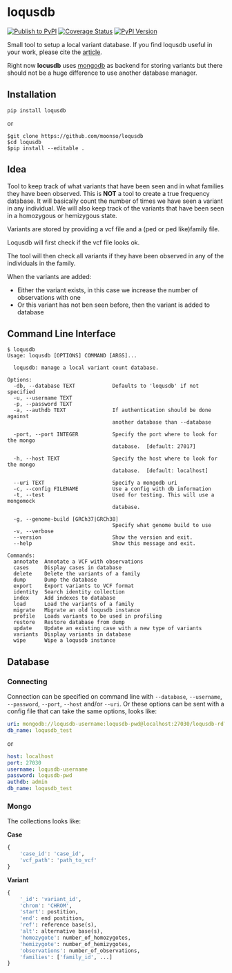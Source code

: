# loqusdb 
[![Publish to PyPI](https://github.com/moonso/loqusdb/actions/workflows/build_and_publish.yml/badge.svg)](https://github.com/moonso/loqusdb/actions/workflows/build_and_publish.yml)
[![Coverage Status](https://coveralls.io/repos/github/moonso/loqusdb/badge.svg?branch=master)](https://coveralls.io/github/moonso/loqusdb?branch=master)
[![PyPI Version][pypi-img]][pypi-url]

Small tool to setup a local variant database. If you find loqusdb useful in your work, please cite the [article][publication].

Right now **locusdb** uses [mongodb][mongodb] as backend for
storing variants but there should not be a huge difference to use another
database manager.

## Installation ##

`pip install loqusdb`

or

```
$git clone https://github.com/moonso/loqusdb
$cd loqusdb
$pip install --editable .
```

## Idea ##

Tool to keep track of what variants that have been seen and in what families they have been observed.
This is **NOT** a tool to create a true frequency database.
It will basically count the number of times we have seen a variant in any individual.
We will also keep track of the variants that have been seen in a homozygous or hemizygous state.

Variants are stored by providing a vcf file and a (ped or ped like)family file.

Loqusdb will first check if the vcf file looks ok.

The tool will then check all variants if they have been observed in any of the individuals in the family.

When the variants are added:

- Either the variant exists, in this case we increase the number of observations with one
- Or this variant has not ben seen before, then the variant is added to database


## Command Line Interface ##

```
$ loqusdb
Usage: loqusdb [OPTIONS] COMMAND [ARGS]...

  loqusdb: manage a local variant count database.

Options:
  -db, --database TEXT            Defaults to 'loqusdb' if not specified
  -u, --username TEXT
  -p, --password TEXT
  -a, --authdb TEXT               If authentication should be done against
                                  another database than --database

  -port, --port INTEGER           Specify the port where to look for the mongo
                                  database.  [default: 27017]

  -h, --host TEXT                 Specify the host where to look for the mongo
                                  database.  [default: localhost]

  --uri TEXT                      Specify a mongodb uri
  -c, --config FILENAME           Use a config with db information
  -t, --test                      Used for testing. This will use a mongomock
                                  database.

  -g, --genome-build [GRCh37|GRCh38]
                                  Specify what genome build to use
  -v, --verbose
  --version                       Show the version and exit.
  --help                          Show this message and exit.

Commands:
  annotate  Annotate a VCF with observations
  cases     Display cases in database
  delete    Delete the variants of a family
  dump      Dump the database
  export    Export variants to VCF format
  identity  Search identity collection
  index     Add indexes to database
  load      Load the variants of a family
  migrate   Migrate an old loqusdb instance
  profile   Loads variants to be used in profiling
  restore   Restore database from dump
  update    Update an existing case with a new type of variants
  variants  Display variants in database
  wipe      Wipe a loqusdb instance
```


## Database ##

### Connecting ###

Connection can be specified on command line with `--database`, `--username`, `--password`, `--port`, `--host` and/or `--uri`. Or these options can be sent with a config file that can take the same options, looks like:

```yaml
uri: mongodb://loqusdb-username:loqusdb-pwd@localhost:27030/loqusdb-rd?authSource=admin
db_name: loqusdb_test
```
or
```yaml
host: localhost
port: 27030
username: loqusdb-username
password: loqusdb-pwd
authdb: admin
db_name: loqusdb_test
```

### Mongo ###

The collections looks like:

**Case**

```python
{
    'case_id': 'case_id',
    'vcf_path': 'path_to_vcf'
}
```

**Variant**

```python
{
    '_id': 'variant_id',
    'chrom': 'CHROM',
    'start': postition,
    'end': end postition,
    'ref': reference base(s),
    'alt': alternative base(s),
    'homozygote': number_of_homozygotes,
    'hemizygote': number_of_hemizygotes,
    'observations': number_of_observations,
    'families': ['family_id', ...]
}
```

[mongodb]: https://www.mongodb.org
[publication]: https://bmcbioinformatics.biomedcentral.com/articles/10.1186/s12859-020-03609-z
[pypi-img]: https://img.shields.io/pypi/v/loqusdb.svg?style=flat-square
[pypi-url]: https://pypi.python.org/pypi/loqusdb/